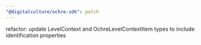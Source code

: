 ```yaml
---
"@digitalculture/ochre-sdk": patch
---
```


refactor: update LevelContext and OchreLevelContextItem types to include identification properties
